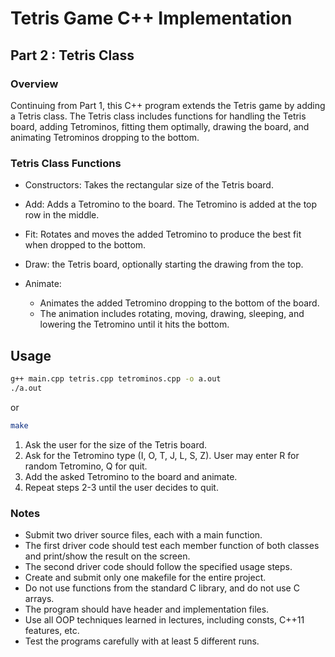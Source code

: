 # Tetris Game C++ Implementation

## Part 2 : Tetris Class

### Overview

Continuing from Part 1, this C++ program extends the Tetris game by adding a Tetris class. The Tetris class includes functions for handling the Tetris board, adding Tetrominos, fitting them optimally, drawing the board, and animating Tetrominos dropping to the bottom.

### Tetris Class Functions

* Constructors: Takes the rectangular size of the Tetris board.

* Add: Adds a Tetromino to the board. The Tetromino is added at the top row in the middle.

* Fit: Rotates and moves the added Tetromino to produce the best fit when dropped to the bottom.

* Draw:  the Tetris board, optionally starting the drawing from the top.

* Animate:
	- Animates the added Tetromino dropping to the bottom of the board.
	- The animation includes rotating, moving, drawing, sleeping, and lowering the Tetromino until it hits the bottom.

## Usage

```bash
g++ main.cpp tetris.cpp tetrominos.cpp -o a.out
./a.out
```

or

```bash
make
```

1. Ask the user for the size of the Tetris board.
2. Ask for the Tetromino type (I, O, T, J, L, S, Z). User may enter R for random Tetromino, Q for quit.
3. Add the asked Tetromino to the board and animate.
4. Repeat steps 2-3 until the user decides to quit.

### Notes
- Submit two driver source files, each with a main function.
- The first driver code should test each member function of both classes and print/show the result on the screen.
- The second driver code should follow the specified usage steps.
- Create and submit only one makefile for the entire project.
- Do not use functions from the standard C library, and do not use C arrays.
- The program should have header and implementation files.
- Use all OOP techniques learned in lectures, including consts, C++11 features, etc.
- Test the programs carefully with at least 5 different runs.
